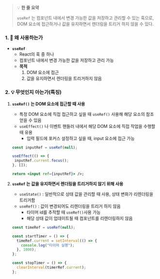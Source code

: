> 💡 **한 줄 요약**
>
> `useRef` 는 컴포넌트 내에서 변경 가능한 값을 저장하고 관리할 수 있는 훅으로, DOM 요소에 접근하거나 값을 유지하면서 렌더링을 트리거 하지 않을 수 있다.

### 1. 🤔 왜 사용하는가

- **`useRef`**
  - React의 훅 중 하나
  - 컴포넌트 내에서 변경 가능한 값을 저장하고 관리 가능
  - **목적**
    1. DOM 요소에 접근
    2. 값을 유지하면서 렌더링을 트리거하지 않음

### 2. 💡 무엇인지 아는가(특징)

1. **`useRef()` 는 DOM 요소에 접근할 때 사용**

   - 특정 DOM 요소에 직접 접근하고 싶을 때 `useRef()` 사용해 해당 요소의 참조 얻을 수 있음
   - `useEffect()` 나 이벤트 핸들러 내에서 해당 DOM 요소에 직접 작업을 수행할 때 유용
     - 입력 필드에 포커스 설정하고 싶을 때, input 요소에 접근 가능

   ```jsx
   const inputRef = useRef(null);

   useEffect(() => {
   	inputRef.current.focus();
   }, []);

   return <input ref={inputRef}> />;
   ```

1. **`useRef` 는 값을 유지하면서 렌더링을 트리거하지 않기 위해 사용**

   - `useState()` : 일반적으로 상태 값을 관리할 때 사용, 상태 변화가 리렌더링을 트리거함
   - `useRef()` : 값이 변경되어도 리렌더링을 트리거 하지 않음
     - 타이머 id를 추적할 때 `useRef()`사용 가능
     - 해당 상태 값이 업데이트될 때 컴포넌트를 리렌더링하지 않음

   ```jsx
   const timeRef = useRef(null);

   const startTimer = () => {
     timeRef.current = setInterval(() => {
       console.log("타이머 실행");
     }, 1000);
   };

   const stopTimer = () => {
     clearInterval(timerRef.current);
   };
   ```
